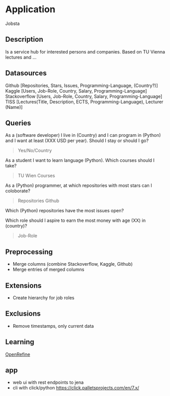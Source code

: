 # Application

Jobsta

## Description

Is a service hub for interested persons and companies. Based on TU Vienna lectures and ...



## Datasources

Github [Repositories, Stars, Issues, Programming-Language, (Country?)]
Kaggle [Users, Job-Role, Country, Salary, Programming-Language]
Stackoverflow [Users, Job-Role, Country, Salary, Programming-Language]
TISS [Lectures(Title, Description, ECTS, Programming-Language), Lecturer (Name)]


## Queries

As a (software developer) I live in (Country) and I can program in (Python) and I want at least (XXX USD per year). Should I stay or should I go?
> Yes/No/Country

As a student I want to learn language (Python). Which courses should I take?
> TU Wien Courses

As a (Python) programmer, at which repositories with most stars can I coloborate?
> Repositories Github

Which (Python) repositories have the most issues open?
> 

Which role should I aspire to earn the most money with age (XX) in (country)?
> Job-Role




## Preprocessing

- Merge columns (combine Stackoverflow, Kaggle, Github)
- Merge entries of merged columns


## Extensions

- Create hierarchy for job roles


## Exclusions

- Remove timestamps, only current data 

## Learning

[OpenRefine](https://www.youtube.com/watch?v=XdpzmGxA33U)

## app

- web ui with rest endpoints to jena
- cli with click/python https://click.palletsprojects.com/en/7.x/
